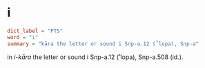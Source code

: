 # i

``` toml
dict_label = "PTS"
word = "i"
summary = "kāra the letter or sound i Snp-a.12 (˚lopa), Snp-a"
```

in *i\-kāra* the letter or sound i Snp\-a.12 (˚lopa), Snp\-a.508 (id.).

